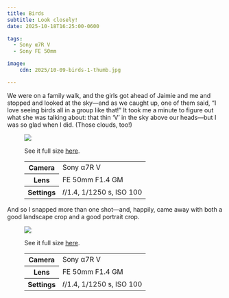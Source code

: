 ```yaml
---
title: Birds
subtitle: Look closely!
date: 2025-10-18T16:25:00-0600

tags:
  - Sony α7R V
  - Sony FE 50mm

image:
    cdn: 2025/10-09-birds-1-thumb.jpg

---
```


We were on a family walk, and the girls got ahead of Jaimie and me and stopped and looked at the sky—and as we caught up, one of them said, “I love seeing birds all in a group like that!” It took me a minute to figure out what she was talking about: that thin ‘V’ in the sky above our heads—but I was so glad when I did. (Those clouds, too!)

<figure>
<a href="https://cdn.chriskrycho.com/images/2025/10-09-birds-1.jpg"><img src="https://cdn.chriskrycho.com/images/2025/10-09-birds-1-thumb.jpg" /></a>
<figcaption>
<p>See it full size <a href="https://cdn.chriskrycho.com/images/2025/10-09-birds-1.jpg">here</a>.</p>
<table>
<tr><th scope="row">Camera</th><td>Sony α7R V</td></tr>
<tr><th scope="row">Lens</th><td>FE 50mm F1.4 GM</td></tr>
<tr><th scope="row">Settings</th><td>𝑓/1.4, 1/1250 s, <span class="smcp">ISO</span> 100</td></tr>
</table>
</figcaption>
</figure>

And so I snapped more than one shot—and, happily, came away with both a good landscape crop and a good portrait crop.

<figure>
<a href="https://cdn.chriskrycho.com/images/2025/10-09-birds-2.jpg"><img src="https://cdn.chriskrycho.com/images/2025/10-09-birds-2-thumb.jpg" /></a>
<figcaption>
<p>See it full size <a href="https://cdn.chriskrycho.com/images/2025/10-09-birds-2.jpg">here</a>.</p>
<table>
<tr><th scope="row">Camera</th><td>Sony α7R V</td></tr>
<tr><th scope="row">Lens</th><td>FE 50mm F1.4 GM</td></tr>
<tr><th scope="row">Settings</th><td>𝑓/1.4, 1/1250 s, <span class="smcp">ISO</span> 100</td></tr>
</table>
</figcaption>
</figure>

